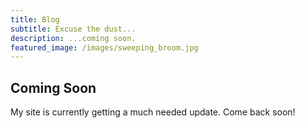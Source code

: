 ```yaml
---
title: Blog
subtitle: Excuse the dust...
description: ...coming soon.
featured_image: /images/sweeping_broom.jpg
---
```


## Coming Soon

My site is currently getting a much needed update. Come back soon!